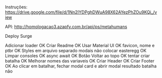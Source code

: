 Instruções: https://drive.google.com/file/d/1Nn2IYDPghDWuA98X62AYezPhZOu9KQj_/view

API: http://homologacao3.azapfy.com.br/api/ps/metahumans

Deploy Surge

Adicionar loader OK
Criar Readme OK
Usar Material UI OK
favicon, nome e ptbr OK
Styles em arquivo separado modais não
colocar easteregg OK
Limpar consoles OK
async await OK
Botão Voltar ao topo OK
tentar criar batalha OK
Melhorar nomes das variaveis OK
Criar Header OK
Criar Footer OK
Ao clicar em batalhar, fechar modal card e abrir modal resultado batalha não